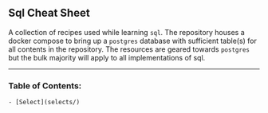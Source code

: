 ## Sql Cheat Sheet

A collection of recipes used while learning `sql`.  The repository houses a docker compose to bring up a `postgres` database
with sufficient table(s) for all contents in the repository.  The resources are geared towards `postgres` but the bulk
majority will apply to all implementations of sql.

-----

### Table of Contents:

    - [Select](selects/)
